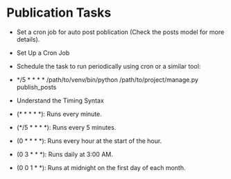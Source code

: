 # Publication Tasks

 - Set a cron job for auto post poblication (Check the posts model for more details).

 
- Set Up a Cron Job
- Schedule the task to run periodically using cron or a similar tool:


- */5 * * * * /path/to/venv/bin/python /path/to/project/manage.py publish_posts

-  Understand the Timing Syntax

- (* * * * *): Runs every minute.
- (*/5 * * * *): Runs every 5 minutes.
- (0 * * * *): Runs every hour at the start of the hour.
- (0 3 * * *): Runs daily at 3:00 AM.
- (0 0 1 * *): Runs at midnight on the first day of each month.